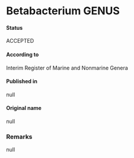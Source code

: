 Betabacterium GENUS
=======

#### Status
ACCEPTED

#### According to
Interim Register of Marine and Nonmarine Genera

#### Published in
null

#### Original name
null

### Remarks
null